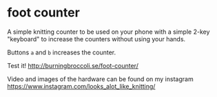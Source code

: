 # foot counter

A simple knitting counter to be used on your phone with a simple 2-key "keyboard" to increase
the counters without using your hands.

Buttons `a` and `b` increases the counter.

Test it! http://burningbroccoli.se/foot-counter/

Video and images of the hardware can be found on my instagram https://www.instagram.com/looks_alot_like_knitting/

